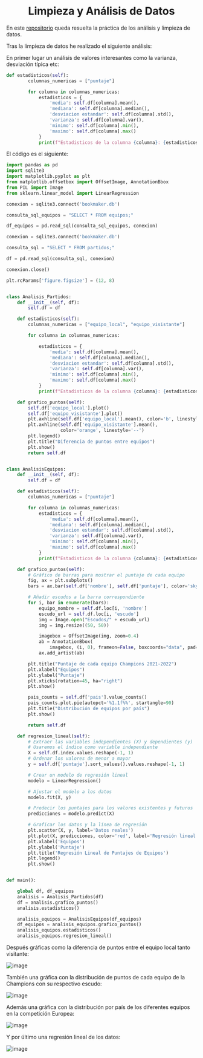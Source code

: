 <h1 align="center">Limpieza y Análisis de Datos</h1>

En este [repositorio](https://github.com/Diegodesantos1/Limpieza_de_datos) queda resuelta la práctica de los análisis y limpieza de datos.

Tras la limpieza de datos he realizado el siguiente análisis:

En primer lugar un análisis de valores interesantes como la varianza, desviación típica etc:

```python
def estadisticos(self):
        columnas_numericas = ["puntaje"]

        for columna in columnas_numericas:
            estadisticos = {
                'media': self.df[columna].mean(),
                'mediana': self.df[columna].median(),
                'desviacion estandar': self.df[columna].std(),
                'varianza': self.df[columna].var(),
                'minimo': self.df[columna].min(),
                'maximo': self.df[columna].max()
            }
            print(f"Estadisticos de la columna {columna}: {estadisticos}")
```


El código es el siguiente:

```python
import pandas as pd
import sqlite3
import matplotlib.pyplot as plt
from matplotlib.offsetbox import OffsetImage, AnnotationBbox
from PIL import Image
from sklearn.linear_model import LinearRegression

conexion = sqlite3.connect('bookmaker.db')

consulta_sql_equipos = "SELECT * FROM equipos;"

df_equipos = pd.read_sql(consulta_sql_equipos, conexion)

conexion = sqlite3.connect('bookmaker.db')

consulta_sql = "SELECT * FROM partidos;"

df = pd.read_sql(consulta_sql, conexion)

conexion.close()

plt.rcParams['figure.figsize'] = (12, 8)


class Analisis_Partidos:
    def __init__(self, df):
        self.df = df

    def estadisticos(self):
        columnas_numericas = ["equipo_local", "equipo_visistante"]

        for columna in columnas_numericas:

            estadisticos = {
                'media': self.df[columna].mean(),
                'mediana': self.df[columna].median(),
                'desviacion estandar': self.df[columna].std(),
                'varianza': self.df[columna].var(),
                'minimo': self.df[columna].min(),
                'maximo': self.df[columna].max()
            }
            print(f"Estadisticos de la columna {columna}: {estadisticos}")

    def grafico_puntos(self):
        self.df['equipo_local'].plot()
        self.df['equipo_visistante'].plot()
        plt.axhline(self.df['equipo_local'].mean(), color='b', linestyle='--')
        plt.axhline(self.df['equipo_visistante'].mean(),
                    color='orange', linestyle='--')
        plt.legend()
        plt.title("Diferencia de puntos entre equipos")
        plt.show()
        return self.df


class AnalisisEquipos:
    def __init__(self, df):
        self.df = df

    def estadisticos(self):
        columnas_numericas = ["puntaje"]

        for columna in columnas_numericas:
            estadisticos = {
                'media': self.df[columna].mean(),
                'mediana': self.df[columna].median(),
                'desviacion estandar': self.df[columna].std(),
                'varianza': self.df[columna].var(),
                'minimo': self.df[columna].min(),
                'maximo': self.df[columna].max()
            }
            print(f"Estadisticos de la columna {columna}: {estadisticos}")

    def grafico_puntos(self):
        # Gráfico de barras para mostrar el puntaje de cada equipo
        fig, ax = plt.subplots()
        bars = ax.bar(self.df['nombre'], self.df['puntaje'], color='skyblue')

        # Añadir escudos a la barra correspondiente
        for i, bar in enumerate(bars):
            equipo_nombre = self.df.loc[i, 'nombre']
            escudo_url = self.df.loc[i, 'escudo']
            img = Image.open("Escudos/" + escudo_url)
            img = img.resize((50, 50))

            imagebox = OffsetImage(img, zoom=0.4)
            ab = AnnotationBbox(
                imagebox, (i, 0), frameon=False, boxcoords="data", pad=0.5)
            ax.add_artist(ab)

        plt.title("Puntaje de cada equipo Champions 2021-2022")
        plt.xlabel("Equipos")
        plt.ylabel("Puntaje")
        plt.xticks(rotation=45, ha="right")
        plt.show()

        pais_counts = self.df['pais'].value_counts()
        pais_counts.plot.pie(autopct='%1.1f%%', startangle=90)
        plt.title("Distribución de equipos por país")
        plt.show()

        return self.df

    def regresion_lineal(self):
        # Extraer las variables independientes (X) y dependientes (y)
        # Usaremos el índice como variable independiente
        X = self.df.index.values.reshape(-1, 1)
        # Ordenar los valores de menor a mayor
        y = self.df['puntaje'].sort_values().values.reshape(-1, 1)

        # Crear un modelo de regresión lineal
        modelo = LinearRegression()

        # Ajustar el modelo a los datos
        modelo.fit(X, y)

        # Predecir los puntajes para los valores existentes y futuros
        predicciones = modelo.predict(X)

        # Graficar los datos y la línea de regresión
        plt.scatter(X, y, label='Datos reales')
        plt.plot(X, predicciones, color='red', label='Regresión lineal')
        plt.xlabel('Equipos')
        plt.ylabel('Puntaje')
        plt.title('Regresión Lineal de Puntajes de Equipos')
        plt.legend()
        plt.show()


def main():

    global df, df_equipos
    analisis = Analisis_Partidos(df)
    df = analisis.grafico_puntos()
    analisis.estadisticos()

    analisis_equipos = AnalisisEquipos(df_equipos)
    df_equipos = analisis_equipos.grafico_puntos()
    analisis_equipos.estadisticos()
    analisis_equipos.regresion_lineal()

```

Después gráficas como la diferencia de puntos entre el equipo local tanto visitante:

![image](https://github.com/Diegodesantos1/Limpieza_de_datos/assets/91721855/68f5a32d-95e7-483f-9821-f9246e6cfb08)

También una gráfica con la distribución de puntos de cada equipo de la Champions con su respectivo escudo:

![image](https://github.com/Diegodesantos1/Limpieza_de_datos/assets/91721855/2ff27441-d78b-400c-a4d0-e94c0abd03ed)

Además una gráfica con la distribución por país de los diferentes equipos en la competición Europea:

![image](https://github.com/Diegodesantos1/Limpieza_de_datos/assets/91721855/4df58005-388d-4211-adab-50beb1efd320)

Y por último una regresión lineal de los datos:

![image](https://github.com/Diegodesantos1/Limpieza_de_datos/assets/91721855/e53b22b2-2349-45d1-96c0-d38e418b95b5)

